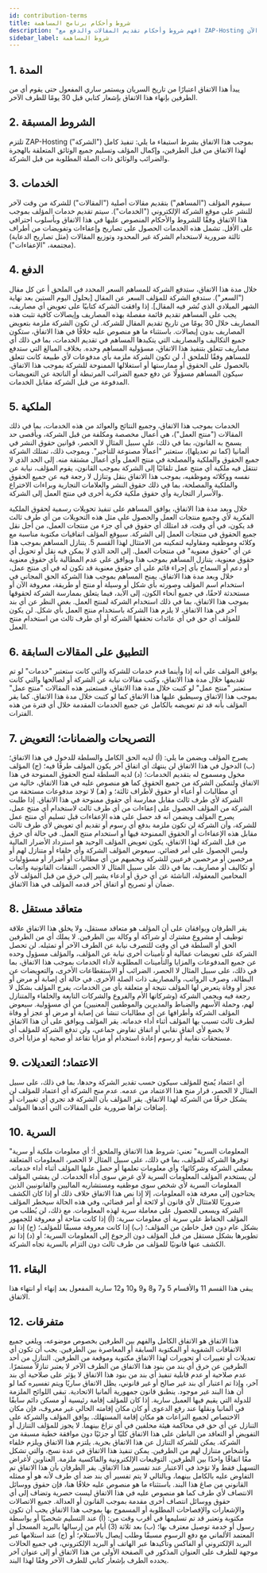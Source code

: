 ```yaml
---
id: contribution-terms
title: شروط وأحكام برنامج المساهمة
description: "افهم شروط وأحكام تقديم المقالات والدفع مع ZAP-Hosting لضمان مساهمة محتوى احترافية → تعلّم المزيد الآن"
sidebar_label: شروط المساهمة
---
```


## 1. المدة
يبدأ هذا الاتفاق اعتبارًا من تاريخ السريان ويستمر ساري المفعول حتى يقوم أي من الطرفين بإنهاء هذا الاتفاق بإشعار كتابي قبل 30 يومًا للطرف الآخر.

## 2. الشروط المسبقة
تلتزم ZAP-Hosting ("الشركة") بموجب هذا الاتفاق بشرط استيفاء ما يلي: تنفيذ كامل لهذا الاتفاق من قبل الطرفين، وإكمال المؤلف وتسليم جميع الوثائق المتعلقة بالهجرة والضرائب والوثائق ذات الصلة المطلوبة من قبل الشركة.

## 3. الخدمات
سيقوم المؤلف ("المساهم") بتقديم مقالات أصلية ("المقالات") للشركة من وقت لآخر للنشر على موقع الشركة الإلكتروني ("الخدمات"). سيتم تقديم خدمات المؤلف بموجب هذا الاتفاق وفقًا للشروط والأحكام المنصوص عليها في هذا الاتفاق وبأسلوب احترافي على الأقل. تشمل هذه الخدمات الحصول على تصاريح وإعفاءات وتفويضات من أطراف ثالثة ضرورية لاستخدام الشركة غير المحدود وتوزيع المقالات (مثل تصاريح الدعاية) (مجتمعة، "الإعفاءات").

## 4. الدفع
خلال مدة هذا الاتفاق، ستدفع الشركة للمساهم السعر المحدد في الملحق أ عن كل مقال ("السعر"). ستدفع الشركة للمؤلف السعر عن المقال [بحلول اليوم الستين بعد نهاية الشهر الميلادي الذي نُشر فيه المقال]. إذا وافقت الشركة كتابيًا على تعويض أي مصاريف، يجب على المساهم تقديم قائمة مفصلة بهذه المصاريف وإيصالات كافية تثبت هذه المصاريف خلال 30 يومًا من تاريخ تقديم المقال للشركة. لن تكون الشركة ملزمة بتعويض المصاريف بدون إيصالات. باستثناء ما هو منصوص عليه خلافًا في هذا الاتفاق، ستكون جميع التكاليف والمصاريف التي يتكبدها المساهم في تقديم الخدمات، بما في ذلك أي مصاريف تتعلق بتنفيذ هذا الاتفاق، مسؤولية المساهم وحده. بخلاف المبالغ التي ستدفع للمساهم وفقًا للملحق أ، لن تكون الشركة ملزمة بأي مدفوعات لأي طبيعة كانت تتعلق بالحصول على الحقوق أو ممارستها أو استغلالها الممنوحة للشركة بموجب هذا الاتفاق. سيكون المساهم مسؤولًا عن دفع جميع الضرائب المرتبطة أو الناتجة عن التعويضات المدفوعة من قبل الشركة مقابل الخدمات.

## 5. الملكية
الخدمات بموجب هذا الاتفاق، وجميع النتائج والعوائد من هذه الخدمات، بما في ذلك المقالات ("منتج العمل")، هي أعمال مخصصة ومكلفة من قبل الشركة، وبأقصى حد يسمح به القانون، بما في ذلك، على سبيل المثال لا الحصر، قوانين حقوق النشر في ألمانيا (كما تم تعديلها)، ستعتبر "أعمالًا مصنوعة للتأجير". وبموجب ذلك، تمتلك الشركة جميع الحقوق والملكية والمصلحة في منتج العمل وأي أعمال مشتقة منه. إلى الحد الذي لا تنتقل فيه ملكية أي منتج عمل تلقائيًا إلى الشركة بموجب القانون، يقوم المؤلف، نيابة عن نفسه ووكلائه وموظفيه، بموجب هذا الاتفاق بنقل وتنازل لا رجعة فيه عن جميع الحقوق والملكية والمصلحة، بما في ذلك حقوق النشر والعلامات التجارية وبراءات الاختراع والأسرار التجارية وأي حقوق ملكية فكرية أخرى في منتج العمل إلى الشركة.

خلال وبعد مدة هذا الاتفاق، يوافق المساهم على تنفيذ تحويلات رسمية لحقوق الملكية الفكرية لأي وجميع منتجات العمل والحصول على مثل هذه التحويلات من أي طرف ثالث قد يكون، في أي وقت، قد امتلك أي حقوق في أي جزء من منتجات العمل، من أجل نقل جميع الحقوق في منتجات العمل إلى الشركة. سيوقع المؤلف اتفاقيات مكتوبة مناسبة مع وكلائه وموظفيه ومقاوليه لتمكينه من الامتثال لهذا القسم 5. يتنازل المساهم بموجب هذا عن أي "حقوق معنوية" في منتجات العمل. إلى الحد الذي لا يمكن فيه نقل أو تحويل أي حقوق معنوية، يتنازل المساهم بموجب هذا ويوافق على عدم المطالبة بأي حقوق معنوية أو دعم أو السماح بأي إجراء قائم على أي حقوق معنوية قد تكون له في أي منتج عمل، خلال وبعد مدة هذا الاتفاق. يمنح المساهم بموجب هذا الشركة الحق المجاني في استخدام اسم المؤلف وصورته بأي شكل أو وسيلة أو منتج أو طريقة، معروفة الآن أو مستحدثة لاحقًا، في جميع أنحاء الكون، إلى الأبد، فيما يتعلق بممارسة الشركة لحقوقها بموجب هذا الاتفاق، بما في ذلك استخدام الشركة لمنتج العمل. بغض النظر عن أي بند آخر في هذا الاتفاق، لا يلزم هذا الشركة باستخدام منتج العمل بأي شكل. لن يكون للمؤلف أي حق في أي عائدات تحققها الشركة أو أي طرف ثالث من استخدام منتج العمل.

## 6. التطبيق على المقالات السابقة
يوافق المؤلف على أنه إذا وأينما قدم خدمات للشركة والتي كانت ستعتبر "خدمات" لو تم تقديمها خلال مدة هذا الاتفاق، وكتب مقالات نيابة عن الشركة أو لصالحها والتي كانت ستعتبر "منتج عمل" لو كتبت خلال مدة هذا الاتفاق، فستعتبر هذه المقالات "منتج عمل" بموجب هذا الاتفاق وسيطبق عليها هذا الاتفاق كما لو كتبت خلال مدة هذا الاتفاق. كما يقر المؤلف بأنه قد تم تعويضه بالكامل عن جميع الخدمات المقدمة خلال أي فترة من هذه الفترات.

## 7. التصريحات والضمانات؛ التعويض
يصرح المؤلف ويضمن ما يلي: (أ) لديه الحق الكامل والسلطة للدخول في هذا الاتفاق؛ (ب) الدخول في هذا الاتفاق لن ينتهك أي اتفاق آخر يكون المؤلف طرفًا فيه؛ (ج) المؤلف مخول ومسموح له بتقديم الخدمات؛ (د) لديه السلطة لمنح الحقوق الممنوحة في هذا الاتفاق ولتمكين الشركة من جميع الحقوق كما هو منصوص عليه في هذا الاتفاق، خالية من أي مطالبات أو أعباء أو حقوق لأطراف ثالثة؛ و (هـ) لا توجد مدفوعات مستحقة من الشركة لأي طرف ثالث مقابل ممارسة أي حقوق ممنوحة في هذا الاتفاق. إذا طلبت الشركة من المؤلف الحصول على إعفاءات من أي طرف ثالث لاستخدام أي منتج عمل، يصرح المؤلف ويضمن أنه قد حصل على هذه الإعفاءات قبل تسليم أي منتج عمل للشركة، وأن الشركة لن تكون ملزمة بدفع أي رسوم أو تقديم أي تعويض لأي طرف ثالث مقابل هذه الإعفاءات أو الحقوق الممنوحة فيها أو استخدام منتج العمل. في حالة أي خرق من قبل الشركة لهذا الاتفاق، يكون تعويض المؤلف الوحيد هو استرداد الأضرار المالية وليس الحصول على أمر قضائي. سيعوض المؤلف الشركة وأي خلفاء أو متنازل لهم أو مرخصين أو مرخصين فرعيين للشركة ويحميهم من أي مطالبات أو أضرار أو مسؤوليات أو تكاليف أو مصاريف، بما في ذلك على سبيل المثال لا الحصر، النفقات القانونية وأتعاب المحامين المعقولة، الناشئة عن أي خرق أو ادعاء يشير إلى خرق من قبل المؤلف لأي ضمان أو تصريح أو اتفاق آخر قدمه المؤلف في هذا الاتفاق.

## 8. متعاقد مستقل
يقر الطرفان ويوافقان على أن المؤلف هو متعاقد مستقل، ولا يخلق هذا الاتفاق علاقة توظيف أو مشروع مشترك أو شراكة أو وكالة بين الطرفين. لا يملك أي من الطرفين الحق أو السلطة في أي وقت للتصرف نيابة عن الطرف الآخر أو تمثيله. لن تحصل الشركة على تعويضات عمالية أو تأمينات أخرى نيابة عن المؤلف، والمؤلف مسؤول وحده عن جميع المدفوعات والمزايا والتأمينات المطلوبة لأداء الخدمات بموجب هذا الاتفاق، بما في ذلك، على سبيل المثال لا الحصر، الضرائب أو الاستقطاعات الأخرى، والتعويضات عن البطالة، وصرف الرواتب، والمصاريف ذات الصلة الأخرى. في حالة أي إصابة أو مرض أو عجز أو وفاة يتعرض لها المؤلف نتيجة أو متعلقة بأي من الخدمات، يفرج المؤلف بشكل لا رجعة فيه ويحمي الشركة (وشركاتها الأم والفروع والشركات التابعة والخلفاء والمتنازل لهم، وحملة الأسهم والضباط والمديرين والموظفين المعنيين) من أي مسؤولية. سيعوض المؤلف الشركة وأطرافها عن أي مطالبات تنشأ عن إصابة أو مرض أو عجز أو وفاة لطرف ثالث تسبب بها المؤلف أثناء أداء خدماته. يقر المؤلف ويوافق على أن هذا الاتفاق لا يخضع لأي اتفاق نقابي أو اتفاق تفاوض جماعي، ولن تدفع الشركة للمؤلف أي مستحقات نقابية أو رسوم إعادة استخدام أو مزايا تقاعد أو صحية أو مزايا أخرى.

## 9. الاعتماد؛ التعديلات
أي اعتماد يُمنح للمؤلف سيكون حسب تقدير الشركة وحدها، بما في ذلك، على سبيل المثال لا الحصر، قرار منح هذا الاعتماد من عدمه. عدم منح الشركة أي اعتماد للمؤلف لن يشكل خرقًا من الشركة لهذا الاتفاق. يقر المؤلف بأن الشركة قد تجري أي تغييرات أو إضافات تراها ضرورية على المقالات التي أعدها المؤلف.

## 10. السرية
"المعلومات السرية" تعني: شروط هذا الاتفاق والملحق أ؛ أي معلومات ملكية أو سرية توفرها الشركة للمؤلف، بما في ذلك، على سبيل المثال لا الحصر، المعلومات المتعلقة بمعلني الشركة وشركائها؛ وأي معلومات تعلمها أو حصل عليها المؤلف أثناء أداء خدماته. لن يستخدم المؤلف المعلومات السرية لأي غرض سوى أداء الخدمات. لن يفشي المؤلف المعلومات السرية لأي شخص سوى موظفيه ومستشاريه الماليين والقانونيين الذين يحتاجون إلى معرفة هذه المعلومات، إلا إذا نص هذا الاتفاق خلاف ذلك أو إذا كان الكشف ضروريًا للامتثال لأي قانون أو لائحة أو أمر قضائي، وفي هذه الحالة سيخطر المؤلف الشركة ويسعى للحصول على معاملة سرية لهذه المعلومات. مع ذلك، لن يُطلب من المؤلف الحفاظ على سرية أي معلومات سرية: (أ) إذا كانت متاحة أو معروفة للجمهور بشكل عام دون فعل خاطئ من المؤلف؛ (ب) إذا كانت معروفة مسبقًا للمؤلف؛ (ج) إذا تم تطويرها بشكل مستقل من قبل المؤلف دون الرجوع إلى المعلومات السرية؛ أو (د) إذا تم الكشف عنها قانونيًا للمؤلف من طرف ثالث دون التزام بالسرية تجاه الشركة.

## 11. البقاء
يبقى هذا القسم 11 والأقسام 5 و7 و8 و9 و10 و12 سارية المفعول بعد إنهاء أو انتهاء هذا الاتفاق.

## 12. متفرقات
هذا الاتفاق هو الاتفاق الكامل والفهم بين الطرفين بخصوص موضوعه، ويلغي جميع الاتفاقات الشفوية أو المكتوبة السابقة أو المعاصرة بين الطرفين. يجب أن تكون أي تعديلات أو تغييرات أو تحويرات لهذا الاتفاق مكتوبة وموقعة من الطرفين. التنازل من أحد الطرفين عن خرق أي بند من بنود هذا الاتفاق من الطرف الآخر لا يعتبر تنازلاً مستمرًا. عدم صلاحية أو عدم قابلية تنفيذ أي بند من بنود هذا الاتفاق لا يؤثر على صلاحية أي بند آخر، وإذا تم اعتبار أي بند غير صالح أو غير قانوني، يظل الاتفاق ساريًا ويتم تفسيره كما لو أن هذا البند غير موجود. ينطبق قانون جمهورية ألمانيا الاتحادية. تبقى اللوائح الملزمة للدولة التي يقيم فيها العميل سارية. إذا كان للمؤلف إقامة رئيسية أو مسكن دائم سابقًا في ألمانيا ونقلها عند رفع الدعوى أو كان مكان إقامته الحالي غير معروف، فإن مكان الاختصاص لجميع النزاعات هو مكان إقامة المستهلك. يوافق المؤلف والشركة على التنازل عن أي حق في محاكمة هيئة محلفين في أي نزاع بينهما. لا يجوز للمؤلف التنازل أو التفويض أو التعاقد من الباطن على هذا الاتفاق كليًا أو جزئيًا دون موافقة خطية مسبقة من الشركة. يمكن للشركة التنازل عن هذا الاتفاق بحرية. يلتزم هذا الاتفاق ويلزم خلفاء وأشخاص متنازل لهم من الطرفين. يمكن تنفيذ هذا الاتفاق في عدة نسخ، والتي تشكل معًا اتفاقًا واحدًا بين الطرفين. التوقيعات الإلكترونية والفاكسية ملزمة. العناوين لأغراض التسهيل فقط ولا تؤخذ في الاعتبار عند تفسير هذا الاتفاق. يقر الطرفان بأن هذا الاتفاق تم التفاوض عليه بالكامل بينهما، وبالتالي لا يتم تفسير أي بند ضد أي طرف لأنه هو أو ممثله القانوني من صاغ هذا البند. باستثناء ما هو منصوص عليه خلافًا هنا، فإن حقوق ووسائل الانتصاف لأي طرف كما هو منصوص عليه في هذا الاتفاق ليست حصرية وتضاف إلى أي حقوق ووسائل انتصاف أخرى مقدمة بموجب القانون أو العدالة. جميع الاتصالات والإشعارات والإفصاحات المطلوبة أو المسموح بها بموجب هذا الاتفاق يجب أن تكون مكتوبة وتعتبر قد تم تسليمها في أقرب وقت من: (أ) عند التسليم شخصيًا أو بواسطة رسول أو خدمة توصيل معترف بها؛ (ب) بعد ثلاثة (3) أيام من إرسالها بالبريد المسجل أو المعتمد الألماني مع دفع الرسوم مسبقًا وطلب إيصال بالاستلام؛ أو (ج) عند استلامها عبر البريد الإلكتروني أو الفاكس وتأكيدها عبر الهاتف أو البريد الإلكتروني، في جميع الحالات موجهة للطرف على العنوان المذكور في الصفحة الأولى من هذا الاتفاق أو إلى عنوان آخر يحدده الطرف بإشعار كتابي للطرف الآخر وفقًا لهذا البند.